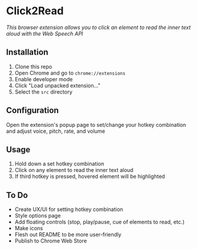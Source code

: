 # Click2Read

*This browser extension allows you to click an element to read the inner text aloud with the Web Speech API*

## Installation

1. Clone this repo
2. Open Chrome and go to `chrome://extensions`
3. Enable developer mode
4. Click "Load unpacked extension..."
5. Select the `src` directory

## Configuration

Open the extension's popup page to set/change your hotkey combination and adjust voice, pitch, rate, and volume

## Usage

1. Hold down a set hotkey combination
2. Click on any element to read the inner text aloud
3. If third hotkey is pressed, hovered element will be highlighted

## To Do

- Create UX/UI for setting hotkey combination
- Style options page
- Add floating controls (stop, play/pause, cue of elements to read, etc.)
- Make icons
- Flesh out README to be more user-friendly
- Publish to Chrome Web Store